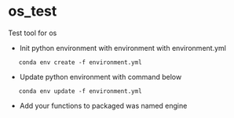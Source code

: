 # os_test
Test tool for os

* Init python environment with environment with environment.yml

```angular2html
   conda env create -f environment.yml
```
* Update python environment with command below

```angular2html
   conda env update -f environment.yml
```

* Add your functions to packaged was named engine

